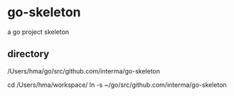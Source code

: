 # go-skeleton
a go project skeleton

## directory
/Users/hma/go/src/github.com/interma/go-skeleton

cd /Users/hma/workspace/
ln -s ~/go/src/github.com/interma/go-skeleton
